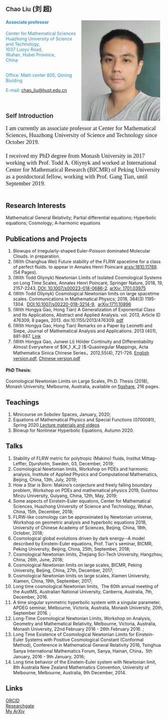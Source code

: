 <a name="self"></a>
<h2 style="text-align:left"><span style="color:rgb(34,34,34);font-size:19px;font-weight:600;background-color:transparent">
<div style="display:inline;float:right;margin:5px 10px"><br>
</div>
Chao Liu</span><span style="background-color:transparent">&nbsp;(刘 超)</span></h2>
 <div style="font-size:18.6667px;display:inline;float:right;margin:5px 10px"><img align="right" border="0" height="320" src="https://raw.githubusercontent.com/chaoliu2019/chaoliu.github.io/master/ID.jpg" width="252"></a></div>
<h4><font color="#298cca">Associate professor</font></h4>
<div><font color="#298cca">Center for Mathematical Sciences</font></div>
<div><font color="#298cca">Huazhong University of Science and Technology,</font></div>
<div><font color="#298cca">1037 Luoyu Road,&nbsp;</font></div>
<div><font color="#298cca">Wuhan, Hubei Province, </font></div>
<div><font color="#298cca">China</font></div>
<div><font color="#298cca"><br>
<p>Office: Math center 805, Qiming Biulding</p>
</div>
<p style="text-align:left">E-mail:&nbsp;<a href="mailto:chao_liu@hust.edu.cn">chao_liu@hust.edu.cn</a></p>
</font></div>
<div><font color="#298cca"><br>
</font></div>
 

 
<h2 style="text-align:left"><span style="color:rgb(34,34,34);font-size:19px;font-weight:600;background-color:transparent">Self Introduction</span></h2>

</div>
<font face="Times New Roman, serif"> 
<div style="text-align:left"><span style="background-color:transparent"><span style="font-size:18.6667px">I am currently an associate professor at Center for Mathematical Sciences, Huazhong University of Science and Technology since October 2019. <br><br>
I received my PhD degree from Monash University in 2017 working with Prof. Todd A. Oliynyk and worked at International Center for Mathematical Research (BICMR) of Peking University as a postdoctoral fellow, working with Prof. Gang Tian, until September 2019.  
 </span></div>
 </font>
<div style="text-align:left"><br>
</div>
<div>
<div>
<div>



<a name="interests"></a>
<h2 style="text-align:left">Research Interests</h2>

<p>Mathematical General Relativity; Partial differential equations; Hyperbolic equations; Cosmology; A-harmonic equations </p>
</div>
<div>

<a name="publications"></a>

<h2 style="text-align:left">Publications and Projects</h2>
<ol><li style="text-align:left"> Blowups of Irregularly-shaped Euler-Poisson dominated Molecular Clouds. in preparation.</li>
<li style="text-align:left">(With Changhua Wei) Future stability of the FLRW spacetime for a class of perfect fluids. to appear in Annales Henri Poincaré <a href="https://arxiv.org/abs/1810.11788">arxiv:1810.11788</a>.&nbsp; (54 Pages).</li>
<li style="text-align:left">(With Todd Oliynyk) Newtonian Limits of Isolated Cosmological Systems on Long Time Scales, Annales Henri Poincaré, Springer Nature, 2018, 19, 2157-2243, <a href="https://doi.org/10.1007/s00023-018-0686-2">DOI: 10.1007/s00023-018-0686-2</a>.&nbsp;<a href="https://arxiv.org/abs/1701.03975">arXiv: 1701.03975</a>&nbsp;</li>
<li style="text-align:left">(With Todd Oliynyk) Cosmological Newtonian limits on large spacetime scales.&nbsp;Communications in Mathematical Physics; 2018, 364(3) 1195-1304.&nbsp; <a href="https://doi.org/10.1007/s00220-018-3214-9">DOI:10.1007/s00220-018-3214-9</a>,&nbsp;&nbsp;<a href="https://arxiv.org/abs/1711.10896">arXiv:1711.10896</a></li>
<li style="text-align:left"> (With Hongya Gao, Hong Tian) A Generalization of Exponential Class and Its Applications, Abstract and Applied Analysis. vol. 2013, Article ID 476309, 8 pages, 2013. doi:10.1155/2013/476309.&nbsp;<a href="http://downloads.hindawi.com/journals/aaa/2013/476309.pdf">pdf</a></li>
<li style="text-align:left">(With Hongya Gao, Hong Tian) Remarks on a Paper by Leonetti and Siepe, Journal of Mathematical Analysis and Applications. 2013 (401), 881-887.&nbsp;<a href="http://www.sciencedirect.com/science/article/pii/S0022247X12010190">Link</a></li>
<li style="text-align:left">(With Hongya Gao, Junwei Li) Hölder Continuity and Differentiability Almost Everywhere of $(K_1 ,K_2 )$-Quasiregular Mappings, Acta Mathematica Sinica Chinese Series，2012,55(4), 721-726.&nbsp;<a href="https://drive.google.com/open?id=0B5o-Xm1AWaISOUdEcjJzZ21XM2s">English version.pdf</a>,&nbsp;<a href="http://123.57.41.99/Jwk_sxxb_cn//CN/article/downloadArticleFile.do?attachType=PDF&amp;id=21741">Chinese version.pdf</a></li>
</ol>
<h4>PhD Thesis:&nbsp;</h4>
<div>Cosmological Newtonian Limits on Large Scales, Ph.D. Thesis (2018), Monash University, Melbourne, Australia, available on <a href="https://figshare.com/articles/Cosmological_Newtonian_Limits_on_Large_Scales/5903833">figshare</a>, 216 pages.&nbsp;<br>
</div>
<div>
 
<a name="teachings"></a>

<h2 style="text-align:left">Teachings</h2>
<ol><li style="text-align:left">  Minicourse on Sobolev Spaces, January, 2020;</li>
<li style="text-align:left"> Equations of Mathematical Physics and Special Functions (0700081), Spring 2020.<a href="https://mooc1.chaoxing.com/course/206434462.html">Lecture materials and videos</a></li>
<li style="text-align:left"> Blowup for Nonlinear Hyperbolic Equations, Autumn 2020.</li>
</div>
<div>
 


<a name="talks"></a>

<h2 style="text-align:left">Talks</h2>
<ol>
<li style="text-align:left"> Stability of FLRW metric for polytropic (Makino) fluids, Institut Mittag-Leffler, Djursholm, Sweden, 03, December, 2019;</li>
<li style="text-align:left"> Cosmological Newtonian limits, Workshop on PDEs and harmonic analysis, Institute of Applied Physics and Computational Mathematics, Beijing, China, 13th, July, 2019;</li>
<li style="text-align:left">How a Star is Born: Makino’s conjecture and freely falling boundary problem, Workshop on PDEs and mathematical physics 2019, Guizhou Minzu University, Guiyang, China, 12th, May, 2019;</li>
<li style="text-align:left">Some aspects of Einstein-Euler equatons, Center for Mathematical Sciences, Huazhong University of Science and Technology, Wuhan, China, 15th, December, 2018;</li>
<li style="text-align:left">FLRW-like cosmology can be approximated by Newtonian universe, Workshop on geometric analysis and hyperbolic equations 2018, University of Chinese Academy of Sciences, Beijing, China, 18th, October, 2018;&nbsp;</li>
<li style="text-align:left">Cosmological global evolutions driven by dark energy--A model described by Einstein-Euler equations, Prof. Tian's seminar, BICMR, Peking University, Beijing, China, 25th, September, 2018;</li>
<li style="text-align:left"><span>Cosmological Newtonian limits, Zhejiang Sci-Tech University, Hangzhou, China, </span><span>26</span><span>th, June, </span><span>2018</span><span>;</span> 
<br style="font-style:normal;font-variant:normal;font-weight:normal;letter-spacing:normal;line-height:normal;text-align:-webkit-auto;text-indent:0px;text-transform:none;white-space:normal;word-spacing:0px"> </li>
<li style="text-align:left">Cosmological Newtonian limits on large scales, BICMR, Peking University, Beijing, China, 27th, December, 2017;</li>
<li style="text-align:left">Cosmological Newtonian limits on large scales, Xiamen University, Xiamen, China, 19th, September, 2017;&nbsp;</li>
<li style="text-align:left">Long time cosmological Newtonian limits, &nbsp;The 60th annual meeting of the AustMS, Australian National University, Canberra, Australia, 7th, December, 2016.&nbsp;<!-- <a href="https://drive.google.com/open?id=0B5o-Xm1AWaISY29BZzZ1RFhqUFU">Slides.pdf</a>--></li>
<li style="text-align:left">A time singular symmetric hyperbolic system with a singular parameter, APDEG seminar, Melbourne, Victoria, Australia, Monash University, 20th, September 2016. <!-- <a href="https://drive.google.com/open?id=0B5o-Xm1AWaISNGkzSTAxazVmMXM">Manuscript.pdf</a>-->;&nbsp;</li>
<li style="text-align:left">Long-Time Cosmological Newtonian Limits, Workshop on Analysis, Geometry and Mathematical Relativity, Melbourne, Victoria, Australia, Monash University, 22nd February 2016 - 26th February 2016. <!-- <a href="https://drive.google.com/open?id=0B5o-Xm1AWaISMTNUcVhNbldXNG8">Slides.pdf</a>-->;</li>
<li style="text-align:left">Long Time Existence of Cosmological Newtonian Limits for Einstein-Euler Systems with Positive Cosmological Constant (Conformal Method), Conference in Mathematical General Relativity 2016, Tsinghua Sanya International Mathematics Forum, Sanya, Hainan, China，5th January, 2016 - 9th January, 2016;</li>
<li style="text-align:left">Long time behavior of the Einstein-Euler system with Newtonian limit, 8th Australia New Zealand Mathematics Convention, University of Melbourne, Melbourne, Australia, 9th December, 2014.</li>
</div>
<div>


 


<h2>Links</h2>
<div><a href="http://orcid.org/0000-0002-7559-9447">ORCID</a><br>
</div>
<div><a href="https://www.researchgate.net/profile/Chao_Liu80">Researchgate</a><br>
</div>
<div><a href="https://arxiv.org/a/liu_c_4.html">My ArXiv</a><br>
</div>
<div><br>
</div>
<div><br>
</div>
<div>
<h2 style="text-align:left"><br>
</h2>
</div>
</div>
</div>
</div>
</div>

